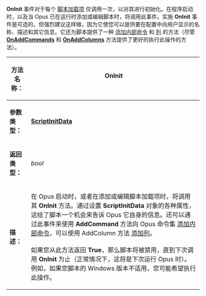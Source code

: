 **OnInit** 事件对于每个 [脚本加载项](/Manual/scripting/script_add-ins/README.zh.md) 仅调用一次，以对其进行初始化。在程序启动时，以及当 Opus 已在运行时添加或编辑脚本时，将调用此事件。实施 **OnInit** 事件是可选的，但强烈建议这样做，因为它使您可以提供要在配置中向用户显示的名称、描述和其它信息。它还为脚本提供了一种 [添加内部命令](/Manual/scripting/example_scripts/adding_a_new_internal_command.zh.md) 和 [列](/Manual/scripting/example_scripts/adding_a_new_column.zh.md) 的方法（尽管 **[OnAddCommands](onaddcommands.zh.md)** 和 **[OnAddColumns](onaddcolumns.zh.md)** 方法提供了更好的执行此操作的方法）。

<table>
<thead><tr><th>

**方法名称：**</th><th>
OnInit
</th></tr></thead><tbody><tr><td>

**参数类型：**</td><td>

**[ScriptInitData](../scripting_objects/scriptinitdata.zh.md)**
</td></tr><tr><td>

**返回类型：**</td><td>

*bool*
</td></tr><tr><td>

**描述：**</td><td>

在 Opus 启动时，或者在添加或编辑脚本加载项时，将调用其 **OnInit** 方法。通过设置 **ScriptInitData** 对象的各种属性，这给了脚本一个机会来告诉 Opus 它自身的信息。还可以通过此事件来使用 **AddCommand** 方法向 Opus 命令集 [添加内部命令](/Manual/scripting/example_scripts/adding_a_new_internal_command.zh.md)，可以使用 AddColumn 方法 [添加列](/Manual/scripting/example_scripts/adding_a_new_column.zh.md)。<br><br>如果您从此方法返回 **True**，那么脚本将被禁用，直到下次调用 **OnInit** 为止（正常情况下，这将是下次运行 Opus 时）。例如，如果您脚本的 Windows 版本不适用，您可能希望执行此操作。
</td></tr></tbody>
</table>